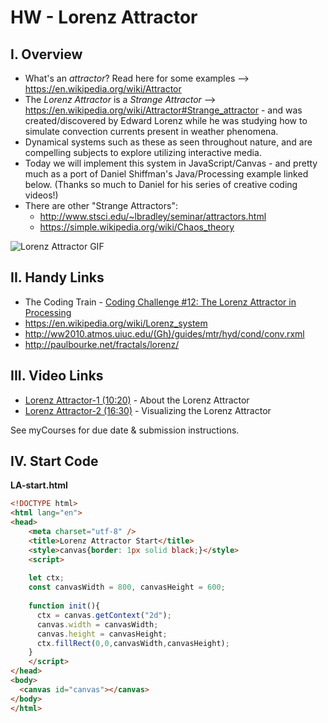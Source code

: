 # HW - Lorenz Attractor

## I. Overview

- What's an *attractor*? Read here for some examples --> https://en.wikipedia.org/wiki/Attractor
- The *Lorenz Attractor* is a *Strange Attractor* --> https://en.wikipedia.org/wiki/Attractor#Strange_attractor - and was created/discovered by Edward Lorenz while he was studying how to simulate convection currents present in weather phenomena.
- Dynamical systems such as these as seen throughout nature, and are compelling subjects to explore utilizing interactive media.
- Today we will implement this system in JavaScript/Canvas - and pretty much as a port of Daniel Shiffman's Java/Processing example linked below. (Thanks so much to Daniel for his series of creative coding videos!)
- There are other "Strange Attractors":
  - http://www.stsci.edu/~lbradley/seminar/attractors.html
  - https://simple.wikipedia.org/wiki/Chaos_theory

![Lorenz Attractor GIF](./_images/HW-lorenz-example.gif)

## II. Handy Links
- The Coding Train - [Coding Challenge #12: The Lorenz Attractor in Processing](https://www.youtube.com/watch?v=f0lkz2gSsIk)
- https://en.wikipedia.org/wiki/Lorenz_system
- http://ww2010.atmos.uiuc.edu/(Gh)/guides/mtr/hyd/cond/conv.rxml
- http://paulbourke.net/fractals/lorenz/

## III. Video Links

- [Lorenz Attractor-1 (10:20)](https://video.rit.edu/Watch/about-lorenz-attractor) - About the Lorenz Attractor
- [Lorenz Attractor-2 (16:30)](https://video.rit.edu/Watch/visualizing-lorenz-attractor) - Visualizing the Lorenz Attractor

See myCourses for due date & submission instructions.

## IV. Start Code

**LA-start.html**

```html
<!DOCTYPE html>
<html lang="en">
<head>
	<meta charset="utf-8" />
	<title>Lorenz Attractor Start</title>
	<style>canvas{border: 1px solid black;}</style>
	<script>
	
	let ctx;
	const canvasWidth = 800, canvasHeight = 600;
	
	function init(){
	  ctx = canvas.getContext("2d");
	  canvas.width = canvasWidth;
	  canvas.height = canvasHeight;
	  ctx.fillRect(0,0,canvasWidth,canvasHeight);
	}
	</script>
</head>
<body>
  <canvas id="canvas"></canvas>
</body>
</html>
```
